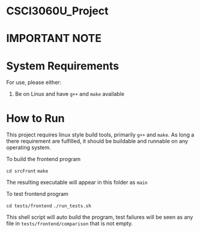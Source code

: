 # CSCI3060U_Project

# IMPORTANT NOTE
# System Requirements
For use, please either:
1. Be on Linux and have `g++` and `make` available

# How to Run
This project requires linux style build tools, primarily `g++` and `make`. As long a there requirement are fulfilled, it should be buildable and runnable on any operating system.

To build the frontend program

`cd srcFront`
`make`

The resulting executable will appear in this folder as `main`

To test frontend program

`cd tests/frontend`
`./run_tests.sh`

This shell script will auto build the program, test failures will be seen as any file in `tests/frontend/comparison` that is not empty.